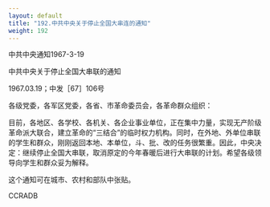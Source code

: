```yaml
---
layout: default
title: "192.中共中央关于停止全国大串连的通知"
weight: 192
---
```


中共中央通知1967-3-19

中共中央关于停止全国大串联的通知

1967.03.19；中发［67］106号

各级党委，各军区党委，各省、市革命委员会，各革命群众组织：

目前，各地区、各学校、各机关、各企业事业单位，正在集中力量，实现无产阶级革命派大联合，建立革命的“三结合”的临时权力机构。同时，在外地、外单位串联的学生和群众，刚刚返回本地、本单位，斗、批、改的任务很繁重。因此，中央决定：继续停止全国大串联，取消原定的今年春暖后进行大串联的计划。希望各级领导向学生和群众妥为解释。

这个通知可在城市、农村和部队中张贴。

CCRADB

